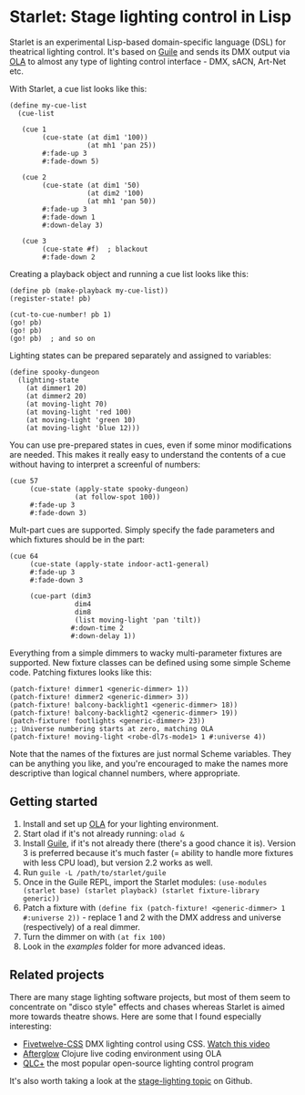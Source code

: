 Starlet: Stage lighting control in Lisp
=======================================

Starlet is an experimental Lisp-based domain-specific language (DSL) for theatrical lighting control.  It's based on [Guile](https://www.gnu.org/software/guile/) and sends its DMX output via [OLA](https://openlighting.org) to almost any type of lighting control interface - DMX, sACN, Art-Net etc.

With Starlet, a cue list looks like this:

```
(define my-cue-list
  (cue-list

   (cue 1
        (cue-state (at dim1 '100))
                   (at mh1 'pan 25))
        #:fade-up 3
        #:fade-down 5)

   (cue 2
        (cue-state (at dim1 '50)
                   (at dim2 '100)
                   (at mh1 'pan 50))
        #:fade-up 3
        #:fade-down 1
        #:down-delay 3)

   (cue 3
        (cue-state #f)  ; blackout
        #:fade-down 2
```

Creating a playback object and running a cue list looks like this:

```
(define pb (make-playback my-cue-list))
(register-state! pb)

(cut-to-cue-number! pb 1)
(go! pb)
(go! pb)
(go! pb)  ; and so on
```

Lighting states can be prepared separately and assigned to variables:

```
(define spooky-dungeon
  (lighting-state
    (at dimmer1 20)
    (at dimmer2 20)
    (at moving-light 70)
    (at moving-light 'red 100)
    (at moving-light 'green 10)
    (at moving-light 'blue 12)))
```

You can use pre-prepared states in cues, even if some minor modifications are needed.  This makes it really easy to understand the contents of a cue without having to interpret a screenful of numbers:

```
(cue 57
     (cue-state (apply-state spooky-dungeon)
                (at follow-spot 100))
     #:fade-up 3
     #:fade-down 3)
```

Mult-part cues are supported.  Simply specify the fade parameters and which fixtures should be in the part:

```
(cue 64
     (cue-state (apply-state indoor-act1-general)
     #:fade-up 3
     #:fade-down 3

     (cue-part (dim3
                dim4
                dim8
                (list moving-light 'pan 'tilt))
               #:down-time 2
               #:down-delay 1))
```


Everything from a simple dimmers to wacky multi-parameter fixtures are supported.  New fixture classes can be defined using some simple Scheme code.  Patching fixtures looks like this:

```
(patch-fixture! dimmer1 <generic-dimmer> 1))
(patch-fixture! dimmer2 <generic-dimmer> 3))
(patch-fixture! balcony-backlight1 <generic-dimmer> 18))
(patch-fixture! balcony-backlight2 <generic-dimmer> 19))
(patch-fixture! footlights <generic-dimmer> 23))
;; Universe numbering starts at zero, matching OLA
(patch-fixture! moving-light <robe-dl7s-mode1> 1 #:universe 4))
```

Note that the names of the fixtures are just normal Scheme variables.  They can be anything you like, and you're encouraged to make the names more descriptive than logical channel numbers, where appropriate.

Getting started
---------------

1. Install and set up [OLA](https://openlighting.org) for your lighting environment.
2. Start olad if it's not already running: `olad &`
3. Install [Guile](https://www.gnu.org/software/guile/), if it's not already there (there's a good chance it is).  Version 3 is preferred because it's much faster (= ability to handle more fixtures with less CPU load), but version 2.2 works as well.
4. Run `guile -L /path/to/starlet/guile`
5. Once in the Guile REPL, import the Starlet modules: `(use-modules (starlet base) (starlet playback) (starlet fixture-library generic))`
6. Patch a fixture with `(define fix (patch-fixture! <generic-dimmer> 1 #:universe 2))` - replace 1 and 2 with the DMX address and universe (respectively) of a real dimmer.
7. Turn the dimmer on with `(at fix 100)`
8. Look in the _examples_ folder for more advanced ideas.


Related projects
----------------

There are many stage lighting software projects, but most of them seem to concentrate on "disco style" effects and chases whereas Starlet is aimed more towards theatre shows.  Here are some that I found especially interesting:


* [Fivetwelve-CSS](https://github.com/beyondscreen/fivetwelve-css) DMX lighting control using CSS. [Watch this video](https://www.youtube.com/watch?v=ani_MOZt5_c)
* [Afterglow](https://github.com/Deep-Symmetry/afterglow) Clojure live coding environment using OLA
* [QLC+](https://qlcplus.org/) the most popular open-source lighting control program

It's also worth taking a look at the [stage-lighting topic](https://github.com/topics/stage-lighting) on Github.